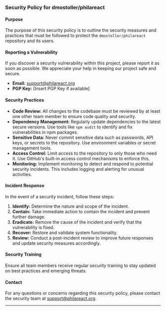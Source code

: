 ### Security Policy for dmostoller/philareact

#### Purpose
The purpose of this security policy is to outline the security measures and practices that must be followed to protect the `dmostoller/philareact` repository and its users.

#### Reporting a Vulnerability
If you discover a security vulnerability within this project, please report it as soon as possible. We appreciate your help in keeping our project safe and secure.

- **Email:** [support@philareact.org](mailto:support@philareact.org)
- **PGP Key:** [Insert PGP Key if available]

#### Security Practices
- **Code Review:** All changes to the codebase must be reviewed by at least one other team member to ensure code quality and security.
- **Dependency Management:** Regularly update dependencies to the latest secure versions. Use tools like `npm audit` to identify and fix vulnerabilities in npm packages.
- **Sensitive Data:** Never commit sensitive data such as passwords, API keys, or secrets to the repository. Use environment variables or secret management tools.
- **Access Control:** Limit access to the repository to only those who need it. Use GitHub's built-in access control mechanisms to enforce this.
- **Monitoring:** Implement monitoring to detect and respond to potential security incidents. This includes logging and alerting for unusual activities.

#### Incident Response
In the event of a security incident, follow these steps:

1. **Identify:** Determine the nature and scope of the incident.
2. **Contain:** Take immediate action to contain the incident and prevent further damage.
3. **Eradicate:** Remove the cause of the incident and verify that the vulnerability is fixed.
4. **Recover:** Restore and validate system functionality.
5. **Review:** Conduct a post-incident review to improve future responses and update security measures accordingly.

#### Security Training
Ensure all team members receive regular security training to stay updated on best practices and emerging threats.

#### Contact
For any questions or concerns regarding this security policy, please contact the security team at [support@philareact.org](mailto:security@yourdomain.com).

---
